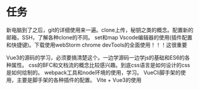 # 任务

新电脑到了之后，git的详细使用来一遍。clone上传，秘钥之类的概念。配置新的邮箱，SSH，了解各种clone的不同。
set和map
Vscode编辑器的使用(插件配置和快捷键)。下载使用webStorm
chrome devTools的全面使用！！！这很重要

Vue3的源码的学习，必须要搞清楚这个。一边学源码一边学js的基础和ES6的各种属性。
css的BFC和文档流的概念比较感兴趣。到底css语言是如何设计的css是如何绘制的。
webpack工具和node环境的使用，学习。
VueCli脚手架的使用，主要是脚手架的各种插件的配置。
Vite + Vue3的使用
